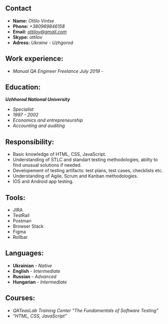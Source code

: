 ## Contact

- **Name:** _Ottilo Vintse_
- **Phone:** _+380969846158_
- **Email:** *ottilov@gmail.com*
- **Skype:** _ottilov_
- **Adress:** _Ukraine - Uzhgorod_

## Work experience:

- _Manual QA Engineer_
  _Freelance_
  _July 2019 -_

## Education:

_**Uzhhorod National University**_

- _Specialist_
- _1997 - 2002_
- _Economics and entrepreneurship_
- _Accounting and auditing_

## Responsibility:

- Basic knowledge of HTML, CSS, JavaScript.
- Understanding of STLC and standart testing methodologies, abilty to find unusual solutions if needed.
- Developement of testing artifacts: test plans, test cases, checklists etc.
- Understanding of Agile, Scrum and Kanban methodologies.
- IOS and Android app testing.

## Tools:

- JIRA
- TestRail
- Postman
- Browser Stack
- Figma
- Rollbar

## Languages:

- **Ukrainian** - _Native_
- **English** - _Intermediate_
- **Russian** - _Advanced_
- **Hungarian** - _Intermediate_

## Courses:

- _QATeasLab Training Center "The Fundamentals of Software Testing"_
- _"HTML, CSS, JavaScript"_
